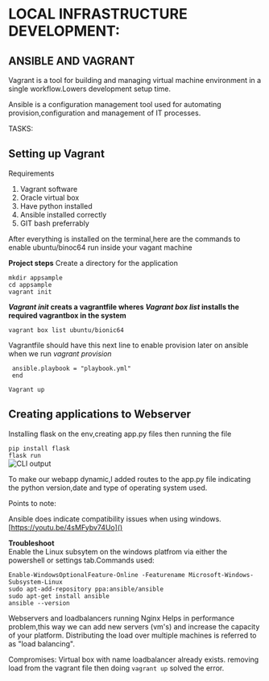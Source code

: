 

# LOCAL INFRASTRUCTURE DEVELOPMENT:
## ANSIBLE AND VAGRANT 

Vagrant is a tool for building and managing virtual machine environment in a single workflow.Lowers development setup time.

Ansible is a configuration management tool used for automating provision,configuration and management of IT processes.

TASKS:


## Setting up Vagrant
Requirements
1. Vagrant software
2. Oracle virtual box
3. Have python installed 
4. Ansible installed correctly
5. GIT bash preferrably

After everything is installed on the terminal,here are the commands to enable ubuntu/binoc64 run inside your vagant machine

**Project steps**
Create a directory for the application
```
mkdir appsample
cd appsample
vagrant init
```
**_Vagrant init_ creats a vagrantfile wheres _Vagrant box list_ installs the required vagrantbox in the system**

```
vagrant box list ubuntu/bionic64 
```
Vagrantfile should have this next line to enable provision later on ansible when we run _vagrant provision_
```config.vm.provision "ansible" do |ansible|
 ansible.playbook = "playbook.yml"
 end
 ```
 ```Vagrant up```
 
## Creating applications to Webserver
Installing flask on the env,creating app.py files then running the file 

```pip install flask``` \
```flask run```\
![CLI output](flaskoutput.png)

To make our webapp dynamic,l added routes to the app.py file indicating the python version,date and type of operating system used.

Points to note:

Ansible does indicate compatibility issues when using windows.[https://youtu.be/4sMFybv74Uo]()

**Troubleshoot** \
Enable the Linux subsytem on the windows platfrom via either the powershell or settings tab.Commands used:

```
Enable-WindowsOptionalFeature-Online -Featurename Microsoft-Windows-Subsystem-Linux 
sudo apt-add-repository ppa:ansible/ansible
sudo apt-get install ansible
ansible --version
```

Webservers and loadbalancers running Nginx
Helps in performance problem,this way we can add new servers (vm's) and increase the capacity of your platform. 
Distributing the load over multiple machines is referred to as "load balancing".

Compromises:
Virtual box with name loadbalancer already exists.
removing load from the vagrant file then doing ```vagrant up``` solved the error.
   
   

